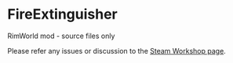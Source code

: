 # FireExtinguisher
RimWorld mod - source files only

Please refer any issues or discussion to the [Steam Workshop page](https://steamcommunity.com/sharedfiles/filedetails/?id=2397915519).
